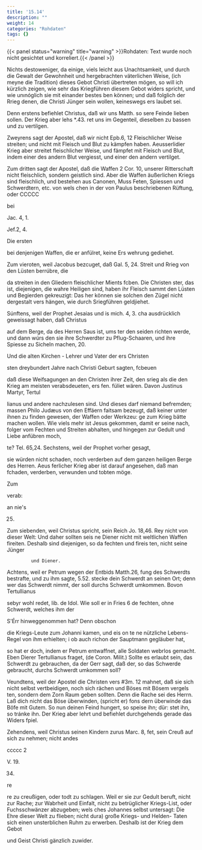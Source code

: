 ```yaml
---
title: '15.14'
description: ""
weight: 14
categories: "Rohdaten"
tags: {}
---
```


{{< panel status="warning" title="warning" >}}Rohdaten: Text wurde noch nicht gesichtet und korreliert.{{< /panel >}}
<!-- seite 777 -->


Nichts destoweniger, da einige, viels
leicht aus Unachtsamkeit, und durch die Gewalt
der Gewohnheit und hergebrachten väterlichen
Weise, (ich meyne die Tradition) dieses Gebot
 Christi übertreten mögen, so will ich kürzlich zeigen,
wie sehr das Kriegführen diesem Gebot widers
spricht, und wie unınóglich sie mit einander bestes
ben können; und daß folglich der Rrieg denen,
die Christi Jünger sein wollen, keineswegs ers
laubet sei.

Denn erstens befiehlet Christus, daß wir uns Matth. so sere Feinde lieben sollen. Der Krieg aber lehs *.43. ret uns im Gegenteil, dieselben zu bassen und zu vertilgen.

Zweyrens sagt der Apostel, daß wir nicht Epb.6, 12 Fleischlicher Weise streiten; und nicht mit Fleisch und Blut zu kämpfen haben. Aeusserlidier Krieg aber streitet fleischlicher Weise, und fämpfet mit Fleisch und Blut, indem einer des andern Blut vergiesst, und einer den andern vertilget.

Zum dritten sagt der Apostel, daß die Waffen 2 Cor. 10, unserer Ritterschaft nicht fleischlich, sondern geistlich sind. Aber die Waffen äußerlichen Kriegs sind fleischlich, und bestehen aus Canonen, Muss Feten, Spiessen und Schwerdtern, etc. von wels chen in der von Paulus beschriebenen Rüftung, oder CCCCC

bei


Jac. 4, 1.

Jef.2, 4.

Die ersten
<!-- seite 778 -->
bei denjenigen Waffen, die er anfülret, keine Ers wehrung gediehet.

Zum vieroten, weil Jacobus bezcuget, daß Gal. 5, 24. Streit und Rrieg von den Lüsten berrúbre, die

da streiten in den Gliedern fleischlicher Mients fcben. Die Christen ster, das ist, diejenigen, die wahre Heiligen sind, haben ihr Fleisch sammt den Lüsten und Begierden gekreuzigt: Das her können sie solchen den Zügel nicht dergestalt vers hängen, wie durch Sriegführen geldjiehet.

Súnftens, weil der Prophet Jesaias und is mich. 4, 3. cha ausdrücklich geweissagt haben, daß Christus

auf dem Berge, da des Herren Saus ist, ums ter den seiden richten werde, und dann wúrs den sie ihre Schwerdter zu Pflug-Schaaren, und ihre Spiesse zu Sicheln machen, 20.

Und die alten Kirchen - Lehrer und Vater der ers Christen

sten dreybundert Jahre nach Christi Geburt sagten, fcbeuen

daß diese Weifsagungen an den Christen ihrer Zeit, den srieg als die den Krieg am meisten verabsdeueten, ers fen. füliet wären. Davon Justinus Martyr, Tertul

lianus und andere nachzulesen sind. Und dieses darf niemand befremden; massen Philo Judæus von den Effäern faitsam bezeugt, daß keiner unter ihnen zu finden gewesen, der Waffen oder Werkzeu: ge zum Krieg bätte machen wollen. Wie viels mehr ist Jesus gekommen, damit er seine nach, folger vom Fechten und Streiten abhalten, und hingegen zur Gedult und Liebe anfübren moch,

te? Tel. 65,24. Sechstens, weil der Prophet vorher gesagt,

sie würden nicht schaden, noch verderben auf dem ganzen heiligen Berge des Herren. Aeus ferlicher Krieg aber ist darauf angesehen, daß man fchaden, verderben, verwunden und tobten möge.

Zum

verab:

an nie's

25.



<!-- seite 779 -->
  Zum siebenden, weil Christus spricht, sein Reich Jo. 18,46.
Rey nicht von dieser Welt: Und daher sollten seis
ne Diener nicht mit weltlichen Waffen fireiten.
Deshalb
 sind diejenigen, so da fechten und fireis
ten, nicht seine Jünger

             und Diener.
  Achtens, weil er Petrum wegen der Entbids Matth.26,
fung des Schwerdts bestrafte, und zu ihm sagte, 5.52.
stecke dein Schwerdt an seinen Ort; denn wer
das Schwerdt nimmt, der soll durchs
Schwerdt umkommen. Bovon Tertullianus

sebyr wohl redet, lib. de Idol. Wie soll er in Fries 6 de fechten, ohne Schwerdt, welches ihm der

S'Érr hinweggenommen hat? Denn obschon

die Kriegs-Leute zum Johanni kamen, und eis on te ne nützliche Lebens-Regel von ihm erhielten; i ob auch richon der Sauptmann gegläuber hat,

so hat er doch, indem er Petrum entwaffnet, alle Soldaten webrlos gemacht. Eben Dierer Tertullianus fraget, (de Coron. Milit.) Sollte es erlaubt sein, das Schwerdt zu gebrauchen, da der Gerr sagt, daß der, so das Schwerde gebraucht, durchs Schwerdt umkommen soll?

Veundtens, weil der Apostel die Christen vers #3m. 12 mahnet, daß sie sich nicht selbst vertbeidigen, noch sich rächen und Böses mit Bösem vergels ten, sondern dem Zorn Raum geben sollten. Denn die Rache sei des Herrn. Laß dich nicht das Böse überwinden, (spricht er) fons dern überwinde das Böfe mit Gutem. So nun deinen Feind hungert, so speise ihn; dür: stet ihn, so tránke ihn. Der Krieg aber lehrt und befiehlet durchgehends gerade das Widers fpiel.

Zehendens, weil Christus seinen Kindern zurus Marc. 8, fet, sein Creuß auf sich zu nehmen; nicht andes

ccccc 2

V. 19.

34.

re
<!-- seite 780 -->
re zu creußigen, oder todt zu schlagen. Weil er sie zur Gedult beruft, nicht zur Rache; zur Wabrheit und Einfalt, nicht zu betrüglicher Kriegs-List, oder Fuchsschwänzer abzugeben; wels ches Johannes selbst untersagt: Die Ehre dieser Welt zu flieben; nicht dura) große Kriegs- und Helden- Taten sich einen unsterblichen Ruhm zu erwerben. Deshalb ist der Krieg dem Gebot

und Geist Christi gänzlich zuwider.
